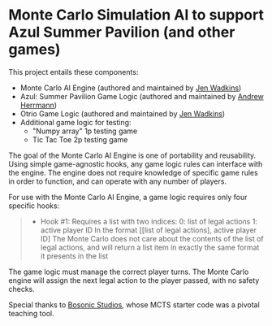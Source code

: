 # Monte Carlo Simulation AI to support Azul Summer Pavilion (and other games)

This project entails these components:
- Monte Carlo AI Engine (authored and maintained by [Jen Wadkins](https://github.com/threnjen))
- Azul: Summer Pavilion Game Logic (authored and maintained by [Andrew Herrmann](https://github.com/aherrmann85))
- Otrio Game Logic (authored and maintained by [Jen Wadkins](https://github.com/threnjen))
- Additional game logic for testing:
  - "Numpy array" 1p testing game
  - Tic Tac Toe 2p testing game


The goal of the Monte Carlo AI Engine is one of portability and reusability. Using simple game-agnostic hooks, any game logic rules can interface with the engine. The engine does not require knowledge of specific game rules in order to function, and can operate with any number of players.

For use with the Monte Carlo AI Engine, a game logic requires only four specific hooks:

> - Hook #1: 
  Requires a list with two indices:
       0: list of legal actions
       1: active player ID
  In the format [[list of legal actions], active player ID]
      The Monte Carlo does not care about the contents of the list of legal actions, and will return
        a list item in exactly the same format it presents in the list

  The game logic must manage the correct player turns. The Monte Carlo engine will assign the
   next legal action to the player passed, with no safety checks.

       

Special thanks to [Bosonic Studios](https://ai-boson.github.io/mcts/), whose MCTS starter code was a pivotal teaching tool.



